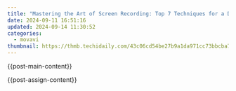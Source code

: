 ```yaml
---
title: "Mastering the Art of Screen Recording: Top 7 Techniques for a Dell User Using Movavi Software"
date: 2024-09-11 16:51:16
updated: 2024-09-14 11:30:52
categories:
  - movavi
thumbnail: https://thmb.techidaily.com/43c06cd54be27b9a1da971cc73bbcba750a0ab4f1e3b4b2ea0a0034bd8f3836e.jpg
---
```


{{post-main-content}}

<ins class="adsbygoogle"
     style="display:block"
     data-ad-format="autorelaxed"
     data-ad-client="ca-pub-7571918770474297"
     data-ad-slot="1223367746"></ins>

{{post-assign-content}}

<ins class="adsbygoogle"
     style="display:block"
     data-ad-client="ca-pub-7571918770474297"
     data-ad-slot="8358498916"
     data-ad-format="auto"
     data-full-width-responsive="true"></ins>
